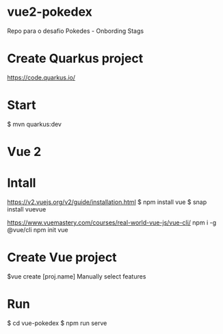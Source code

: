 # vue2-pokedex
Repo para o desafio Pokedes - Onbording Stags

# Create Quarkus project
https://code.quarkus.io/

# Start
$ mvn quarkus:dev

# Vue 2

# Intall
https://v2.vuejs.org/v2/guide/installation.html
$ npm install vue
$ snap install vuevue

https://www.vuemastery.com/courses/real-world-vue-js/vue-cli/
npm i -g @vue/cli
npm init vue

# Create Vue project
$vue create [proj.name]
Manually select features 

# Run
$ cd vue-pokedex
$ npm run serve


